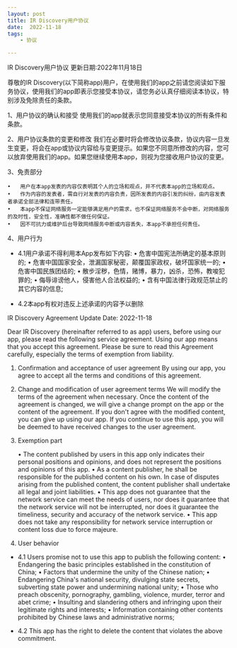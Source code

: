 ```yaml
---
layout: post
title: IR Discovery用户协议
date:  2022-11-18
tags:
    - 协议

---
```


IR Discovery用户协议
更新日期:2022年11月18日

尊敬的IR Discovery(以下简称app)用户，在使用我们的app之前请您阅读如下服务协议，使用我们的app即表示您接受本协议，请您务必认真仔细阅读本协议，特别涉及免除责任的条款。

1、用户协议的确认和接受
使用我们的app就表示您同意接受本协议的所有条件和条款。

2、用户协议条款的变更和修改
我们在必要时将会修改协议条款，协议内容一旦发生变更，将会在app或协议内容给与变更提示。如果您不同意所修改的内容，您可以放弃使用我们的app。如果您继续使用本app，则视为您接收用户协议的变更。

3、免责部分

	•	用户在本app发表的内容仅表明其个人的立场和观点，并不代表本app的立场和观点。
	•	作为内容的发表者，需自行对发表的内容负责，因所发表的内容引发的纠纷，由内容发表者承诺全部法律和连带责任。
	•	本app不保证网络服务一定能够满足用户的需求，也不保证网络服务不会中断，对网络服务的及时性，安全性，准确性都不做任何保证。
	•	因不可抗力或维护后台导致网络服务中断或内容丢失，本app不承担任何责任。

4、用户行为

- 4.1用户承诺不得利用本App发布如下内容:
	•	危害中国宪法所确定的基本原则的;
	•	危害中国国家安全，泄漏国家秘密，颠覆国家政权，破坏国家统一的;
	•	危害中国民族团结的;
	•	散步淫秽，色情，赌博，暴力，凶杀，恐怖，教唆犯罪的;
	•	侮辱诽谤他人，侵害他人合法权益的;
	•	含有中国法律行政规范禁止的其它内容的信息;

- 4.2本app有权对违反上述承诺的内容予以删除



IR Discovery Agreement
Update Date: 2022-11-18

Dear IR Discovery (hereinafter referred to as app) users, before using our app, please read the following service agreement. Using our app means that you accept this agreement. Please be sure to read this Agreement carefully, especially the terms of exemption from liability.


1. Confirmation and acceptance of user agreement
   By using our app, you agree to accept all the terms and conditions of this agreement.
   
2. Change and modification of user agreement terms
   We will modify the terms of the agreement when necessary. Once the content of the agreement is changed, we will give a change prompt on the app or the content of the agreement. If you don't agree with the modified content, you can give up using our app. If you continue to use this app, you will be deemed to have received changes to the user agreement.
   
3. Exemption part

   •	The content published by users in this app only indicates their personal positions and opinions, and does not represent the positions and opinions of this app.
   •	As a content publisher, he shall be responsible for the published content on his own. In case of disputes arising from the published content, the content publisher shall undertake all legal and joint liabilities.
   •	This app does not guarantee that the network service can meet the needs of users, nor does it guarantee that the network service will not be interrupted, nor does it guarantee the timeliness, security and accuracy of the network service.
   •	This app does not take any responsibility for network service interruption or content loss due to force majeure.
   
4. User behavior

- 4.1  Users promise not to use this app to publish the following content:
	•	Endangering the basic principles established in the constitution of China;
	•	Factors that undermine the unity of the Chinese nation;
	•	Endangering China's national security, divulging state secrets, subverting state power and undermining national unity;
	•	Those who preach obscenity, pornography, gambling, violence, murder, terror and abet crime;
	•	Insulting and slandering others and infringing upon their legitimate rights and interests;
	•	Information containing other contents prohibited by Chinese laws and administrative norms;

- 4.2  This app has the right to delete the content that violates the above commitment.

 


